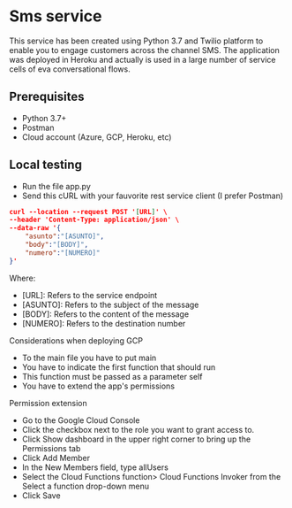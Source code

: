 # Sms service

This service has been created using Python 3.7 and Twilio platform to enable you to engage customers across the channel SMS.
The application was deployed in Heroku and actually is used in a large number of service cells of eva conversational flows.

## Prerequisites

- 	Python 3.7+
- 	Postman
- 	Cloud account (Azure, GCP, Heroku, etc)

## Local testing
-  Run the file app.py 
-  Send this cURL with your fauvorite rest service client (I prefer Postman)

```json
curl --location --request POST '[URL]' \
--header 'Content-Type: application/json' \
--data-raw '{
    "asunto":"[ASUNTO]",
    "body":"[BODY]",
    "numero":"[NUMERO]"
}'
```

Where:
- 	[URL]: Refers to the service endpoint
- 	[ASUNTO]: Refers to the subject of the message
- 	[BODY]: Refers to the content of the message
- 	[NUMERO]: Refers to the destination number

Considerations when deploying GCP
- 	To the main file you have to put main
- 	You have to indicate the first function that should run
- 	This function must be passed as a parameter self
- 	You have to extend the app's permissions

Permission extension
- 	Go to the Google Cloud Console
- 	Click the checkbox next to the role you want to grant access to.
- 	Click Show dashboard in the upper right corner to bring up the Permissions tab
- 	Click Add Member
- 	In the New Members field, type allUsers
- 	Select the Cloud Functions function> Cloud Functions Invoker from the Select a function drop-down menu
- 	Click Save


